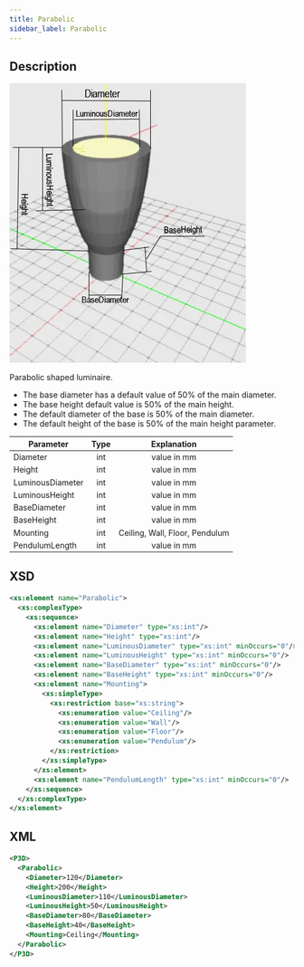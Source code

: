 ```yaml
---
title: Parabolic
sidebar_label: Parabolic
---
```


## Description

![Parabolic Luminaire](/img/docs/geometry/parametric/parabolic.webp)

Parabolic shaped luminaire.

- The base diameter has a default value of 50% of the main diameter.
- The base height default value is 50% of the main height.
- The default diameter of the base is 50% of the main diameter.
- The default height of the base is 50% of the main height parameter.

| Parameter        | Type |          Explanation           |
| ---------------- | :--: | :----------------------------: |
| Diameter         | int  |          value in mm           |
| Height           | int  |          value in mm           |
| LuminousDiameter | int  |          value in mm           |
| LuminousHeight   | int  |          value in mm           |
| BaseDiameter     | int  |          value in mm           |
| BaseHeight       | int  |          value in mm           |
| Mounting         | int  | Ceiling, Wall, Floor, Pendulum |
| PendulumLength   | int  |          value in mm           |

## XSD

```xml
<xs:element name="Parabolic">
  <xs:complexType>
    <xs:sequence>
      <xs:element name="Diameter" type="xs:int"/>
      <xs:element name="Height" type="xs:int"/>
      <xs:element name="LuminousDiameter" type="xs:int" minOccurs="0"/>
      <xs:element name="LuminousHeight" type="xs:int" minOccurs="0"/>
      <xs:element name="BaseDiameter" type="xs:int" minOccurs="0"/>
      <xs:element name="BaseHeight" type="xs:int" minOccurs="0"/>
      <xs:element name="Mounting">
        <xs:simpleType>
          <xs:restriction base="xs:string">
            <xs:enumeration value="Ceiling"/>
            <xs:enumeration value="Wall"/>
            <xs:enumeration value="Floor"/>
            <xs:enumeration value="Pendulum"/>
          </xs:restriction>
        </xs:simpleType>
      </xs:element>
      <xs:element name="PendulumLength" type="xs:int" minOccurs="0"/>
    </xs:sequence>
  </xs:complexType>
</xs:element>
```

## XML

```xml
<P3D>
  <Parabolic>
    <Diameter>120</Diameter>
    <Height>200</Height>
    <LuminousDiameter>110</LuminousDiameter>
    <LuminousHeight>50</LuminousHeight>
    <BaseDiameter>80</BaseDiameter>
    <BaseHeight>40</BaseHeight>
    <Mounting>Ceiling</Mounting>
  </Parabolic>
</P3D>
```